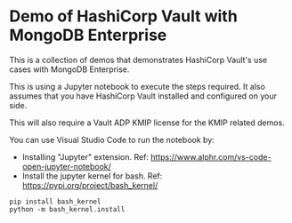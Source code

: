 # Demo of HashiCorp Vault with MongoDB Enterprise
This is a collection of demos that demonstrates HashiCorp Vault's use cases with MongoDB Enterprise.

This is using a Jupyter notebook to execute the steps required.
It also assumes that you have HashiCorp Vault installed and configured on your side.

This will also require a Vault ADP KMIP license for the KMIP related demos.

You can use Visual Studio Code to run the notebook by:
- Installing "Jupyter" extension. Ref: https://www.alphr.com/vs-code-open-jupyter-notebook/
- Install the jupyter kernel for bash. Ref: https://pypi.org/project/bash_kernel/
```shell
pip install bash_kernel
python -m bash_kernel.install
```
